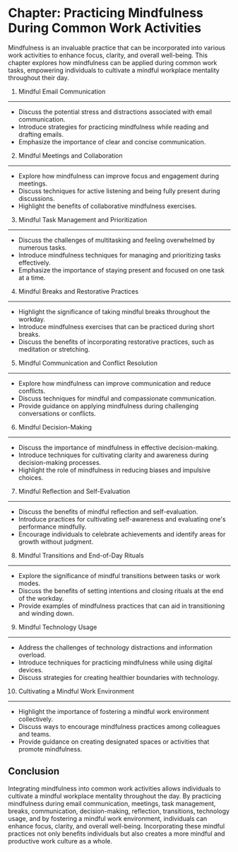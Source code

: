 Chapter: Practicing Mindfulness During Common Work Activities
=============================================================

Mindfulness is an invaluable practice that can be incorporated into various work activities to enhance focus, clarity, and overall well-being. This chapter explores how mindfulness can be applied during common work tasks, empowering individuals to cultivate a mindful workplace mentality throughout their day.

1. Mindful Email Communication
------------------------------

* Discuss the potential stress and distractions associated with email communication.
* Introduce strategies for practicing mindfulness while reading and drafting emails.
* Emphasize the importance of clear and concise communication.

2. Mindful Meetings and Collaboration
-------------------------------------

* Explore how mindfulness can improve focus and engagement during meetings.
* Discuss techniques for active listening and being fully present during discussions.
* Highlight the benefits of collaborative mindfulness exercises.

3. Mindful Task Management and Prioritization
---------------------------------------------

* Discuss the challenges of multitasking and feeling overwhelmed by numerous tasks.
* Introduce mindfulness techniques for managing and prioritizing tasks effectively.
* Emphasize the importance of staying present and focused on one task at a time.

4. Mindful Breaks and Restorative Practices
-------------------------------------------

* Highlight the significance of taking mindful breaks throughout the workday.
* Introduce mindfulness exercises that can be practiced during short breaks.
* Discuss the benefits of incorporating restorative practices, such as meditation or stretching.

5. Mindful Communication and Conflict Resolution
------------------------------------------------

* Explore how mindfulness can improve communication and reduce conflicts.
* Discuss techniques for mindful and compassionate communication.
* Provide guidance on applying mindfulness during challenging conversations or conflicts.

6. Mindful Decision-Making
--------------------------

* Discuss the importance of mindfulness in effective decision-making.
* Introduce techniques for cultivating clarity and awareness during decision-making processes.
* Highlight the role of mindfulness in reducing biases and impulsive choices.

7. Mindful Reflection and Self-Evaluation
-----------------------------------------

* Discuss the benefits of mindful reflection and self-evaluation.
* Introduce practices for cultivating self-awareness and evaluating one's performance mindfully.
* Encourage individuals to celebrate achievements and identify areas for growth without judgment.

8. Mindful Transitions and End-of-Day Rituals
---------------------------------------------

* Explore the significance of mindful transitions between tasks or work modes.
* Discuss the benefits of setting intentions and closing rituals at the end of the workday.
* Provide examples of mindfulness practices that can aid in transitioning and winding down.

9. Mindful Technology Usage
---------------------------

* Address the challenges of technology distractions and information overload.
* Introduce techniques for practicing mindfulness while using digital devices.
* Discuss strategies for creating healthier boundaries with technology.

10. Cultivating a Mindful Work Environment
------------------------------------------

* Highlight the importance of fostering a mindful work environment collectively.
* Discuss ways to encourage mindfulness practices among colleagues and teams.
* Provide guidance on creating designated spaces or activities that promote mindfulness.

Conclusion
----------

Integrating mindfulness into common work activities allows individuals to cultivate a mindful workplace mentality throughout the day. By practicing mindfulness during email communication, meetings, task management, breaks, communication, decision-making, reflection, transitions, technology usage, and by fostering a mindful work environment, individuals can enhance focus, clarity, and overall well-being. Incorporating these mindful practices not only benefits individuals but also creates a more mindful and productive work culture as a whole.
